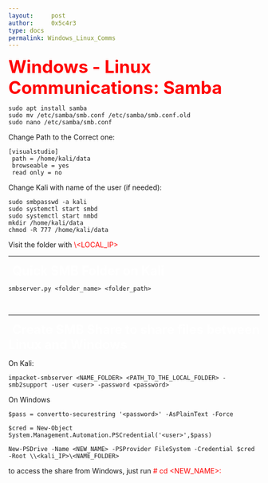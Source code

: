 ```yaml
---
layout:     post
author:     0x5c4r3
type: docs
permalink: Windows_Linux_Comms
---
```


<span style="font-size: 35px; color:red"><b>Windows - Linux Communications: Samba</b></span>

```shell
sudo apt install samba
sudo mv /etc/samba/smb.conf /etc/samba/smb.conf.old
sudo nano /etc/samba/smb.conf
```

Change Path to the Correct one:
```
[visualstudio]
 path = /home/kali/data
 browseable = yes
 read only = no
```

Change Kali with name of the user (if needed):
```shell
sudo smbpasswd -a kali
sudo systemctl start smbd
sudo systemctl start nmbd
mkdir /home/kali/data
chmod -R 777 /home/kali/data
```

Visit the folder with <span style="color:red">\\<LOCAL_IP></span>
&nbsp;

---
&nbsp;
<span style="font-size: 25px; color:white"><b>Quick SMB Folder on Kali</b></span>
```shell
smbserver.py <folder_name> <folder_path>
```
&nbsp;

---
&nbsp;
<span style="font-size: 25px; color:white"><b>Create SMB Share to share files between Linux and Windows</b></span>

On Kali:
```shell
impacket-smbserver <NAME_FOLDER> <PATH_TO_THE_LOCAL_FOLDER> -smb2support -user <user> -password <password>
```

On Windows
```shell
$pass = convertto-securestring '<password>' -AsPlainText -Force
```

```shell
$cred = New-Object System.Management.Automation.PSCredential('<user>',$pass)
```

```shell
New-PSDrive -Name <NEW_NAME> -PSProvider FileSystem -Credential $cred -Root \\<kali_IP>\<NAME_FOLDER>
```

to access the share from Windows, just run <span style="color:red"># cd <NEW_NAME>:</span>
